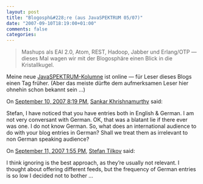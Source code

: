 ```yaml
---
layout: post
title: "Blogosph&#228;re (aus JavaSPEKTRUM 05/07)"
date: "2007-09-10T18:19:00+01:00"
comments: false
categories: 
---
```


<blockquote>
<p>Mashups als EAI 2.0, Atom, REST, Hadoop, Jabber und Erlang/OTP &#8212; dieses Mal wagen wir mit der Blogosph&#228;re einen Blick in die Kristallkugel.</p>
</blockquote>

<p>Meine neue <a href="http://www.sigs.de/blog/js/?p=31">JavaSPEKTRUM-Kolumne</a> ist online &#8212; f&#252;r Leser dieses Blogs einen Tag fr&#252;her. (Aber das meiste d&#252;rfte dem aufmerksamen Leser hier ohnehin schon bekannt sein &#8230;)</p>

<section class="comments">



<div class="comment" id="comment-1439">
On <a href="#comment-1439" title="Permalink to this comment">September 10, 2007  8:19 PM</a>, <a href="http://yoursankar.wordperss.com" title="http://yoursankar.wordperss.com" rel="nofollow">Sankar Khrishnamurthy</a>
said:
<p>Stefan, I have noticed that you have entries both in English &amp; German.  I am not very conversant with German.  OK, that was a blatant lie if there ever was one.  I do not know German.  So, what does an international audience to do with your blog entries in German?  Shall we treat them as irrelevant to non German speaking audience?</p>


<div class="comment" id="comment-1440">
On <a href="#comment-1440" title="Permalink to this comment">September 11, 2007  1:55 PM</a>, <a href="/en/staff/st/">Stefan Tilkov</a>
said:
<p>I think ignoring is the best approach, as they&#8217;re usually not relevant. I thought about offering different feeds, but the frequency of German entries is so low I decided not to bother &#8230;</p>


</section>

